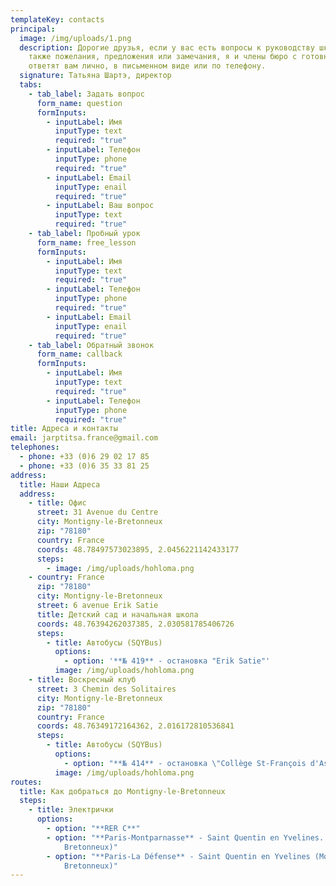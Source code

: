 ```yaml
---
templateKey: contacts
principal:
  image: /img/uploads/1.png
  description: Дорогие друзья, если у вас есть вопросы к руководству школы, а
    также пожелания, предложения или замечания, я и члены бюро с готовностью
    ответят вам лично, в письменном виде или по телефону.
  signature: Татьяна Шартэ, директор
  tabs:
    - tab_label: Задать вопрос
      form_name: question
      formInputs:
        - inputLabel: Имя
          inputType: text
          required: "true"
        - inputLabel: Телефон
          inputType: phone
          required: "true"
        - inputLabel: Email
          inputType: enail
          required: "true"
        - inputLabel: Ваш вопрос
          inputType: text
          required: "true"
    - tab_label: Пробный урок
      form_name: free_lesson
      formInputs:
        - inputLabel: Имя
          inputType: text
          required: "true"
        - inputLabel: Телефон
          inputType: phone
          required: "true"
        - inputLabel: Email
          inputType: enail
          required: "true"
    - tab_label: Обратный звонок
      form_name: callback
      formInputs:
        - inputLabel: Имя
          inputType: text
          required: "true"
        - inputLabel: Телефон
          inputType: phone
          required: "true"
title: Адреса и контакты
email: jarptitsa.france@gmail.com
telephones:
  - phone: +33 (0)6 29 02 17 85
  - phone: +33 (0)6 35 33 81 25
address:
  title: Наши Адреса
  address:
    - title: Офис
      street: 31 Avenue du Centre
      city: Montigny-le-Bretonneux
      zip: "78180"
      country: France
      coords: 48.78497573023895, 2.0456221142433177
      steps:
        - image: /img/uploads/hohloma.png
    - country: France
      zip: "78180"
      city: Montigny-le-Bretonneux
      street: 6 avenue Erik Satie
      title: Детский сад и начальная школа
      coords: 48.76394262037385, 2.030581785406726
      steps:
        - title: Автобусы (SQYBus)
          options:
            - option: '**№ 419** - остановка "Erik Satie"'
          image: /img/uploads/hohloma.png
    - title: Воскресный клуб
      street: 3 Chemin des Solitaires
      city: Montigny-le-Bretonneux
      zip: "78180"
      country: France
      coords: 48.76349172164362, 2.016172810536841
      steps:
        - title: Автобусы (SQYBus)
          options:
            - option: "**№ 414** - остановка \"Collège St-François d'Assise\""
          image: /img/uploads/hohloma.png
routes:
  title: Как добраться до Montigny-le-Bretonneux
  steps:
    - title: Электрички
      options:
        - option: "**RER C**"
        - option: "**Paris-Montparnasse** - Saint Quentin en Yvelines. (Montigny le
            Bretonneux)"
        - option: "**Paris-La Défense** - Saint Quentin en Yvelines (Montigny le
            Bretonneux)"
---
```

